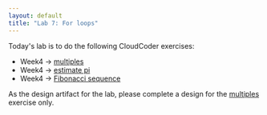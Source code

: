 ```yaml
---
layout: default
title: "Lab 7: For loops"
---
```


Today's lab is to do the following CloudCoder exercises:

* Week4 &rarr; [multiples](https://cs.ycp.edu/cloudcoder/#exercise?c=23,p=1127)
* Week4 &rarr; [estimate pi](https://cs.ycp.edu/cloudcoder/#exercise?c=23,p=1128)
* Week4 &rarr; [Fibonacci sequence](https://cs.ycp.edu/cloudcoder/#exercise?c=23,p=1129)

As the design artifact for the lab, please complete a design for the [multiples](https://cs.ycp.edu/cloudcoder/#exercise?c=23,p=1127) exercise only.
